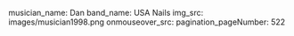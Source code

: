 musician_name: Dan
band_name: USA Nails
img_src: images/musician1998.png
onmouseover_src: 
pagination_pageNumber: 522